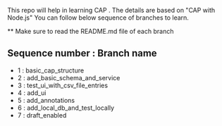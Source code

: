 This repo will help in learning CAP . The details are based on "CAP with Node.js" 
You can follow below sequence of branches to learn.

** Make sure to read the README.md file of each branch 

Sequence number : Branch name
------------------------------
* 1 : basic_cap_structure
* 2 : add_basic_schema_and_service
* 3 : test_ui_with_csv_file_entries
* 4 : add_ui
* 5 : add_annotations
* 6 : add_local_db_and_test_locally
* 7 : draft_enabled

